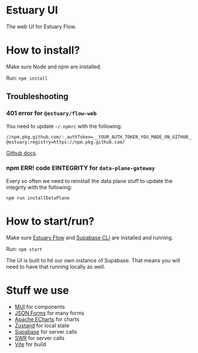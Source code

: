 # Estuary UI

The web UI for Estuary Flow.

# How to install?

Make sure Node and npm are installed.

Run: `npm install`

## Troubleshooting

### 401 error for `@estuary/flow-web`

You need to update `~/.npmrc` with the following:

```
//npm.pkg.github.com/:_authToken=__YOUR_AUTH_TOKEN_YOU_MADE_ON_GITHUB__
@estuary:registry=https://npm.pkg.github.com/
```

[Github docs](https://docs.github.com/en/packages/working-with-a-github-packages-registry/working-with-the-npm-registry#authenticating-with-a-personal-access-token).

### npm ERR! code EINTEGRITY for `data-plane-gateway`

Every so often we need to reinstall the data plane stuff to update the integrity with the following:

```
npm run installDataPlane
```

# How to start/run?

Make sure [Estuary Flow](https://github.com/estuary/flow) and [Supabase CLI](https://github.com/supabase/cli) are installed and running.

Run: `npm start`

The UI is built to hit our own instance of Supabase. That means you will need to have that running locally as well.

# Stuff we use

-   [MUI](https://github.com/mui/material-ui) for components
-   [JSON Forms](https://github.com/eclipsesource/jsonforms) for many forms
-   [Apache ECharts](https://github.com/apache/echarts) for charts
-   [Zustand](https://github.com/pmndrs/zustand) for local state
-   [Supabase](https://github.com/supabase) for server calls
-   [SWR](https://github.com/vercel/swr) for server calls
-   [Vite](https://github.com/vitejs) for build

